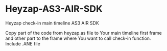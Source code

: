 Heyzap-AS3-AIR-SDK
==================

Heyzap check-in main timeline AS3 AIR SDK

Copy part of the code from heyzap.as file to Your main timeline first frame and other part to the frame where You want to call check-in function.
Include .ANE file
